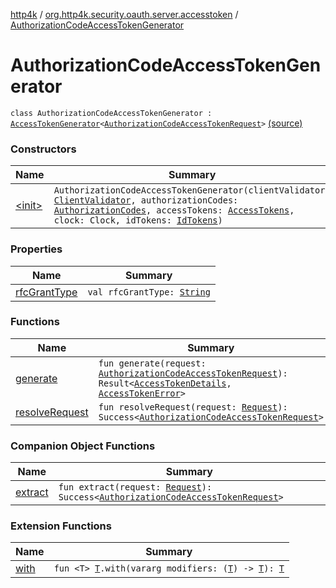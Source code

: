 [http4k](../../index.md) / [org.http4k.security.oauth.server.accesstoken](../index.md) / [AuthorizationCodeAccessTokenGenerator](./index.md)

# AuthorizationCodeAccessTokenGenerator

`class AuthorizationCodeAccessTokenGenerator : `[`AccessTokenGenerator`](../-access-token-generator/index.md)`<`[`AuthorizationCodeAccessTokenRequest`](../-authorization-code-access-token-request/index.md)`>` [(source)](https://github.com/http4k/http4k/blob/master/http4k-security-oauth/src/main/kotlin/org/http4k/security/oauth/server/accesstoken/AuthorizationCodeAccessTokenGenerator.kt#L18)

### Constructors

| Name | Summary |
|---|---|
| [&lt;init&gt;](-init-.md) | `AuthorizationCodeAccessTokenGenerator(clientValidator: `[`ClientValidator`](../../org.http4k.security.oauth.server/-client-validator/index.md)`, authorizationCodes: `[`AuthorizationCodes`](../../org.http4k.security.oauth.server/-authorization-codes/index.md)`, accessTokens: `[`AccessTokens`](../../org.http4k.security.oauth.server/-access-tokens/index.md)`, clock: Clock, idTokens: `[`IdTokens`](../../org.http4k.security.oauth.server/-id-tokens/index.md)`)` |

### Properties

| Name | Summary |
|---|---|
| [rfcGrantType](rfc-grant-type.md) | `val rfcGrantType: `[`String`](https://kotlinlang.org/api/latest/jvm/stdlib/kotlin/-string/index.html) |

### Functions

| Name | Summary |
|---|---|
| [generate](generate.md) | `fun generate(request: `[`AuthorizationCodeAccessTokenRequest`](../-authorization-code-access-token-request/index.md)`): Result<`[`AccessTokenDetails`](../../org.http4k.security/-access-token-details/index.md)`, `[`AccessTokenError`](../../org.http4k.security.oauth.server/-access-token-error.md)`>` |
| [resolveRequest](resolve-request.md) | `fun resolveRequest(request: `[`Request`](../../org.http4k.core/-request/index.md)`): Success<`[`AuthorizationCodeAccessTokenRequest`](../-authorization-code-access-token-request/index.md)`>` |

### Companion Object Functions

| Name | Summary |
|---|---|
| [extract](extract.md) | `fun extract(request: `[`Request`](../../org.http4k.core/-request/index.md)`): Success<`[`AuthorizationCodeAccessTokenRequest`](../-authorization-code-access-token-request/index.md)`>` |

### Extension Functions

| Name | Summary |
|---|---|
| [with](../../org.http4k.core/with.md) | `fun <T> `[`T`](../../org.http4k.core/with.md#T)`.with(vararg modifiers: (`[`T`](../../org.http4k.core/with.md#T)`) -> `[`T`](../../org.http4k.core/with.md#T)`): `[`T`](../../org.http4k.core/with.md#T) |
